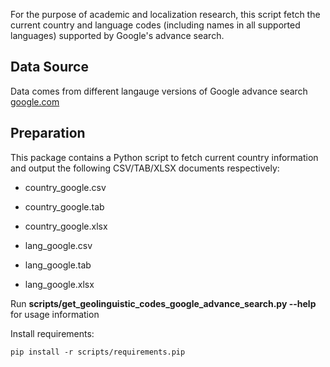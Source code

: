 For the purpose of academic and localization research, this script fetch 
the current country and language codes (including names in all 
supported languages) supported by Google's advance search. 

## Data Source

Data comes from different langauge versions of Google advance search 
[google.com](http://www.google.com/advanced_search)

## Preparation

This package contains a Python script to fetch current country information
and output the following CSV/TAB/XLSX documents respectively:

* country_google.csv
* country_google.tab
* country_google.xlsx

* lang_google.csv
* lang_google.tab
* lang_google.xlsx

Run **scripts/get_geolinguistic_codes_google_advance_search.py --help** 
for usage information

Install requirements:

    pip install -r scripts/requirements.pip

